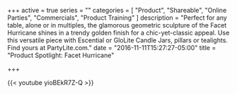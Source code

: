 +++
active = true
series = ""
categories = [
  "Product",
  "Shareable", 
 "Online Parties",
  "Commercials",
  "Product Training"
]
description = "Perfect for any table, alone or in multiples, the glamorous geometric sculpture of the Facet Hurricane shines in a trendy golden finish for a chic-yet-classic appeal. Use this versatile piece with Escential or GloLite Candle Jars, pillars or tealights. Find yours at PartyLite.com."
date = "2016-11-11T15:27:27-05:00"
title = "Product Spotlight: Facet Hurricane"

+++

{{< youtube yioBEkR7Z-Q >}}
